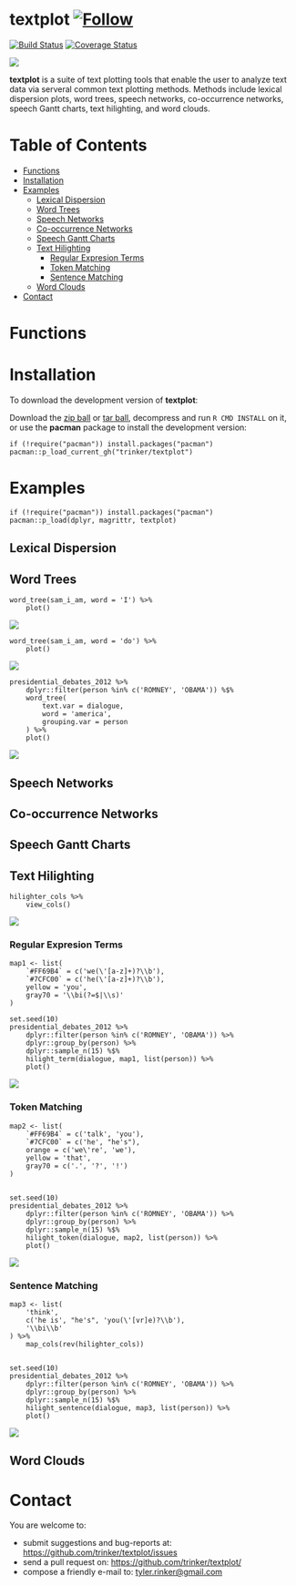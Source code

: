 textplot   [![Follow](https://img.shields.io/twitter/follow/tylerrinker.svg?style=social)](https://twitter.com/intent/follow?screen_name=tylerrinker)
============


[![Build
Status](https://travis-ci.org/trinker/textplot.svg?branch=master)](https://travis-ci.org/trinker/textplot)
[![Coverage
Status](https://coveralls.io/repos/trinker/textplot/badge.svg?branch=master)](https://coveralls.io/r/trinker/textplot?branch=master)

![](tools/textplot_logo/r_textplot.png)

**textplot** is a suite of text plotting tools that enable the user to
analyze text data via serveral common text plotting methods. Methods
include lexical dispersion plots, word trees, speech networks,
co-occurrence networks, speech Gantt charts, text hilighting, and word
clouds.


Table of Contents
============

-   [Functions](#functions)
-   [Installation](#installation)
-   [Examples](#examples)
    -   [Lexical Dispersion](#lexical-dispersion)
    -   [Word Trees](#word-trees)
    -   [Speech Networks](#speech-networks)
    -   [Co-occurrence Networks](#co-occurrence-networks)
    -   [Speech Gantt Charts](#speech-gantt-charts)
    -   [Text Hilighting](#text-hilighting)
        -   [Regular Expresion Terms](#regular-expresion-terms)
        -   [Token Matching](#token-matching)
        -   [Sentence Matching](#sentence-matching)
    -   [Word Clouds](#word-clouds)
-   [Contact](#contact)

Functions
============


Installation
============

To download the development version of **textplot**:

Download the [zip
ball](https://github.com/trinker/textplot/zipball/master) or [tar
ball](https://github.com/trinker/textplot/tarball/master), decompress
and run `R CMD INSTALL` on it, or use the **pacman** package to install
the development version:

    if (!require("pacman")) install.packages("pacman")
    pacman::p_load_current_gh("trinker/textplot")

Examples
========

    if (!require("pacman")) install.packages("pacman")
    pacman::p_load(dplyr, magrittr, textplot)

Lexical Dispersion
------------------

Word Trees
----------

    word_tree(sam_i_am, word = 'I') %>%
        plot()

![](tools/figure/wordtree_1.png)

    word_tree(sam_i_am, word = 'do') %>%
        plot()

![](tools/figure/wordtree_2.png)

    presidential_debates_2012 %>%
        dplyr::filter(person %in% c('ROMNEY', 'OBAMA')) %$%
        word_tree(
            text.var = dialogue, 
            word = 'america', 
            grouping.var = person
        ) %>%
        plot()

![](tools/figure/wordtree_3.png)

Speech Networks
---------------

Co-occurrence Networks
----------------------

Speech Gantt Charts
-------------------

Text Hilighting
---------------

    hilighter_cols %>%
        view_cols()

![](tools/figure/unnamed-chunk-41-1.png)

### Regular Expresion Terms

    map1 <- list(
        `#FF69B4` = c('we(\'[a-z]+)?\\b'),
        `#7CFC00` = c('he(\'[a-z]+)?\\b'),
        yellow = 'you',
        gray70 = '\\bi(?=$|\\s)'
    )

    set.seed(10)
    presidential_debates_2012 %>%
        dplyr::filter(person %in% c('ROMNEY', 'OBAMA')) %>%
        dplyr::group_by(person) %>%
        dplyr::sample_n(15) %$%
        hilight_term(dialogue, map1, list(person)) %>%
        plot()

![](tools/figure/hilight_1.png)

### Token Matching

    map2 <- list(
        `#FF69B4` = c('talk', 'you'),
        `#7CFC00` = c('he', "he's"),
        orange = c('we\'re', 'we'),
        yellow = 'that',
        gray70 = c('.', '?', '!')
    )


    set.seed(10)
    presidential_debates_2012 %>%
        dplyr::filter(person %in% c('ROMNEY', 'OBAMA')) %>%
        dplyr::group_by(person) %>%
        dplyr::sample_n(15) %$%
        hilight_token(dialogue, map2, list(person)) %>%
        plot()

![](tools/figure/hilight_2.png)

### Sentence Matching

    map3 <- list(
        'think',
        c('he is', "he's", 'you(\'[vr]e)?\\b'),
        '\\bi\\b'
    ) %>%
        map_cols(rev(hilighter_cols))
        

    set.seed(10)
    presidential_debates_2012 %>%
        dplyr::filter(person %in% c('ROMNEY', 'OBAMA')) %>%
        dplyr::group_by(person) %>%
        dplyr::sample_n(15) %$%
        hilight_sentence(dialogue, map3, list(person)) %>%
        plot()

![](tools/figure/hilight_3.png)

Word Clouds
-----------

Contact
=======

You are welcome to:    
- submit suggestions and bug-reports at: <https://github.com/trinker/textplot/issues>    
- send a pull request on: <https://github.com/trinker/textplot/>    
- compose a friendly e-mail to: <tyler.rinker@gmail.com>    
